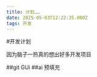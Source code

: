 ```yaml
---
title: 计划……
date: 2025-05-03T12:22:35.000Z
tags: 开发
---
```


#开发计划

因为脑子一热真的想出好多开发项目

##git GUi
##ai 预填充

